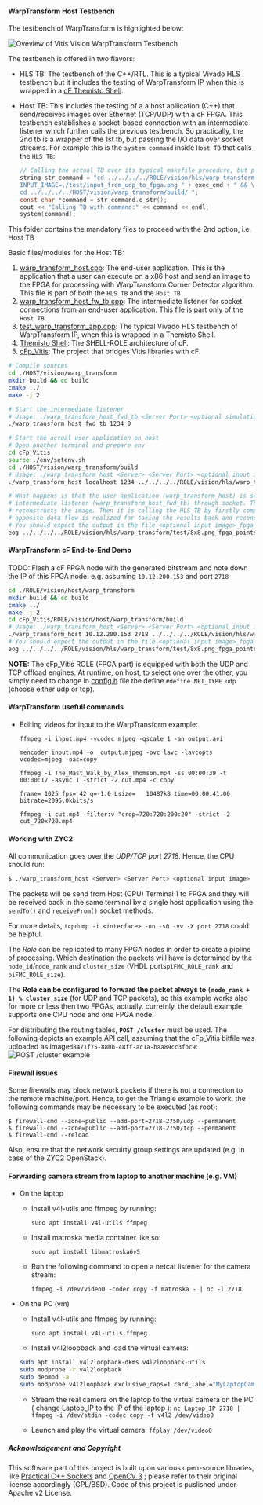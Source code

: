 #### WarpTransform Host Testbench

The testbench of WarpTransform is highlighted below:

![Oveview of Vitis Vision WarpTransform Testbench](../../../doc/warp_transform_tb.png)

The testbench is offered in two flavors:
- HLS TB: The testbench of the C++/RTL. This is a typical Vivado HLS testbench but it includes the testing of WarpTransform IP when this is wrapped in a [cF Themisto Shell](https://pages.github.ibm.com/cloudFPGA/Doc/pages/cfdk.html#the-themisto-sra).
- Host TB: This includes the testing of a a host apllication (C++) that send/receives images over Ethernet (TCP/UDP) with a cF FPGA. This testbench establishes a socket-based connection with an intermediate listener which further calls the previous testbench. So practically, the 2nd tb is a wrapper of the 1st tb, but passing the I/O data over socket streams.
  For example this is the `system command` inside `Host TB` that calls the `HLS TB`:
  
  ```c
  // Calling the actual TB over its typical makefile procedure, but passing the save file
  string str_command = "cd ../../../../ROLE/vision/hls/warp_transform/ && " + clean_cmd + "\
  INPUT_IMAGE=./test/input_from_udp_to_fpga.png " + exec_cmd + " && \
  cd ../../../../HOST/vision/warp_transform/build/ "; 
  const char *command = str_command.c_str(); 
  cout << "Calling TB with command:" << command << endl; 
  system(command); 
  ```

This folder contains the mandatory files to proceed with the 2nd option, i.e. Host TB

Basic files/modules for the Host TB:
  1. [warp_transform_host.cpp](https://github.ibm.com/cloudFPGA/cFp_Vitis/blob/master/ROLE/vision/host/warp_transform/src/warp_transform_host.cpp): The end-user application. This is the application that a user can execute on a x86 host and send an image to the FPGA for processing with WarpTransform Corner Detector algorithm. This file is part of both the `HLS TB` and the `Host TB`
  2. [warp_transform_host_fw_tb.cpp](https://github.ibm.com/cloudFPGA/cFp_Vitis/blob/master/ROLE/vision/host/warp_transform/src/warp_transform_host_fwd_tb.cpp): The intermediate listener for socket connections from an end-user application. This file is part only of the `Host TB`.
  3. [test_warp_transform_app.cpp](https://github.ibm.com/cloudFPGA/cFp_Vitis/blob/master/ROLE/vision/hls/warp_transform_app/src/warp_transform_app.cpp): The typical Vivado HLS testbench of WarpTransform IP, when this is wrapped in a Themisto Shell.
  4. [Themisto Shell](https://pages.github.ibm.com/cloudFPGA/Doc/pages/cfdk.html#the-themisto-sra): The SHELL-ROLE architecture of cF.
  5. [cFp_Vitis](https://github.ibm.com/cloudFPGA/cFp_Vitis): The project that bridges Vitis libraries with cF.

  
```bash
# Compile sources
cd ./HOST/vision/warp_transform
mkdir build && cd build
cmake ../
make -j 2

# Start the intermediate listener
# Usage: ./warp_transform_host_fwd_tb <Server Port> <optional simulation mode>
./warp_transform_host_fwd_tb 1234 0

# Start the actual user application on host
# Open another terminal and prepare env
cd cFp_Vitis
source ./env/setenv.sh
cd ./HOST/vision/warp_transform/build
# Usage: ./warp_transform_host <Server> <Server Port> <optional input image>
./warp_transform_host localhost 1234 ../../../../ROLE/vision/hls/warp_transform/test/8x8.png

# What happens is that the user application (warp_transform_host) is sending an input image file to 
# intermediate listener (warp_transform_host_fwd_tb) through socket. The latter receives the payload and 
# reconstructs the image. Then it is calling the HLS TB by firstly compiling the HLS TB files. The 
# opposite data flow is realized for taking the results back and reconstruct the FPGA output image.
# You should expect the output in the file <optional input image>_fpga_out_frame_#.png
eog ../../../../ROLE/vision/hls/warp_transform/test/8x8.png_fpga_points_out_frame_1.png

```


#### WarpTransform cF End-to-End Demo

TODO: Flash a cF FPGA node with the generated bitstream and note down the IP of this FPGA node. e.g. assuming `10.12.200.153` and port `2718`


```bash
cd ./ROLE/vision/host/warp_transform
mkdir build && cd build
cmake ../
make -j 2
cd cFp_Vitis/ROLE/vision/host/warp_transform/build
# Usage: ./warp_transform_host <Server> <Server Port> <optional input image>
./warp_transform_host 10.12.200.153 2718 ../../../../ROLE/vision/hls/warp_transform/test/8x8.png
# You should expect the output in the file <optional input image>_fpga_out_frame_#.png
eog ../../../../ROLE/vision/hls/warp_transform/test/8x8.png_fpga_points_out_frame_1.png
```

**NOTE:** The cFp_Vitis ROLE (FPGA part) is equipped with both the UDP and TCP offload engines. At 
runtime, on host, to select one over the other, you simply need to change in [config.h](https://github.ibm.com/cloudFPGA/cFp_Vitis/blob/master/HOST/vision/warp_transform/include/config.h) 
file the define `#define NET_TYPE udp` (choose either udp or tcp).


#### WarpTransform usefull commands

- Editing videos for input to the WarpTransform example:
  
  `ffmpeg -i input.mp4 -vcodec mjpeg -qscale 1 -an output.avi`
  
  `mencoder input.mp4 -o  output.mjpeg -ovc lavc -lavcopts vcodec=mjpeg -oac=copy`
  
  `ffmpeg -i The_Mast_Walk_by_Alex_Thomson.mp4 -ss 00:00:39 -t 00:00:17 -async 1 -strict -2 cut.mp4 -c copy`
  
  `frame= 1025 fps= 42 q=-1.0 Lsize=   10487kB time=00:00:41.00 bitrate=2095.0kbits/s   `
  
  `ffmpeg -i cut.mp4 -filter:v "crop=720:720:200:20" -strict -2 cut_720x720.mp4`

  
#### Working with ZYC2

All communication goes over the *UDP/TCP port 2718*. Hence, the CPU should run:
```bash
$ ./warp_transform_host <Server> <Server Port> <optional input image>
```

The packets will be send from Host (CPU) Terminal 1 to FPGA and they will be received back in the 
same terminal by a single host application using the `sendTo()` and `receiveFrom()` socket methods.

For more details, `tcpdump -i <interface> -nn -s0 -vv -X port 2718` could be helpful.

The *Role* can be replicated to many FPGA nodes in order to create a pipline of processing.
Which destination the packets will have is determined by the `node_id`/`node_rank` and `cluster_size`
(VHDL ports`piFMC_ROLE_rank` and `piFMC_ROLE_size`).

The **Role can be configured to forward the packet always to `(node_rank + 1) % cluster_size`** 
(for UDP and TCP packets), so this example works also for more or less then two FPGAs, actually.
curretnly, the default example supports one CPU node and one FPGA node.


For distributing the routing tables, **`POST /cluster`** must be used.
The following depicts an example API call, assuming that the cFp_Vitis bitfile was uploaded as 
image`d8471f75-880b-48ff-ac1a-baa89cc3fbc9`:
![POST /cluster example](../../../doc/post_cluster.png)

#### Firewall issues

Some firewalls may block network packets if there is not a connection to the remote machine/port.
Hence, to get the Triangle example to work, the following commands may be necessary to be executed 
(as root):

```
$ firewall-cmd --zone=public --add-port=2718-2750/udp --permanent
$ firewall-cmd --zone=public --add-port=2718-2750/tcp --permanent
$ firewall-cmd --reload
```

Also, ensure that the network secuirty group settings are updated (e.g. in case of the ZYC2 OpenStack).

#### Forwarding camera stream from laptop to another machine (e.g. VM)

* On the laptop
    
    * Install v4l-utils and ffmpeg by running:

        `sudo apt install v4l-utils ffmpeg`

    * Install matroska media container like so:

        `sudo apt install libmatroska6v5`

    * Run the following command to open a netcat listener for the camera stream:

        `ffmpeg -i /dev/video0 -codec copy -f matroska - | nc -l 2718`
        
* On the PC (vm)

    * Install v4l-utils and ffmpeg by running:

        `sudo apt install v4l-utils ffmpeg`

    * Install v4l2loopback and load the virtual camera:

    ```bash
    sudo apt install v4l2loopback-dkms v4l2loopback-utils
    sudo modprobe -r v4l2loopback
    sudo depmod -a
    sudo modprobe v4l2loopback exclusive_caps=1 card_label="MyLaptopCam:MyLaptopCam"
    ```
    
    * Stream the real camera on the laptop to the virtual camera on the PC ( change Laptop_IP to the IP of the laptop ):
        `nc Laptop_IP 2718 | ffmpeg -i /dev/stdin -codec copy -f v4l2 /dev/video0`

    * Launch and play the virtual camera:
        `ffplay /dev/video0`

##### Acknowledgement and Copyright
This software part of this project is built upon various open-source libraries, like [Practical C++ Sockets](http://cs.ecs.baylor.edu/~donahoo/practical/CSockets/practical/) and [OpenCV 3](http://opencv.org/) ; please refer to their original license accordingly (GPL/BSD). Code of this project is puslished under Apache v2 License.
